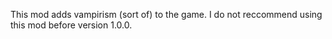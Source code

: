 This mod adds vampirism (sort of) to the game. I do not reccommend using this mod before version 1.0.0.

